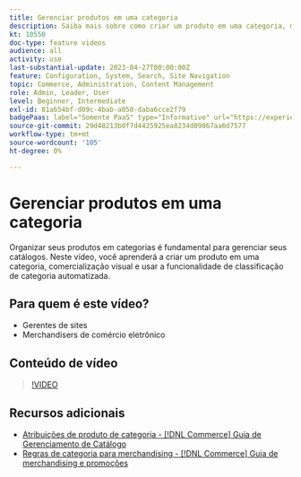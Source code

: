 ```yaml
---
title: Gerenciar produtos em uma categoria
description: Saiba mais sobre como criar um produto em uma categoria, merchandising visual e usar a funcionalidade de classificação automatizada de categorias.
kt: 10550
doc-type: feature videos
audience: all
activity: use
last-substantial-update: 2023-04-27T00:00:00Z
feature: Configuration, System, Search, Site Navigation
topic: Commerce, Administration, Content Management
role: Admin, Leader, User
level: Beginner, Intermediate
exl-id: 81a654bf-d09c-4bab-a050-daba6cce2f79
badgePaas: label="Somente PaaS" type="Informative" url="https://experienceleague.adobe.com/en/docs/commerce/user-guides/product-solutions" tooltip="Aplica-se somente a projetos do Adobe Commerce na nuvem (infraestrutura do PaaS gerenciada pela Adobe) e a projetos locais."
source-git-commit: 29d48213b0f7d4425925ea8234d09867aa6d7577
workflow-type: tm+mt
source-wordcount: '105'
ht-degree: 0%

---
```


# Gerenciar produtos em uma categoria

Organizar seus produtos em categorias é fundamental para gerenciar seus catálogos. Neste vídeo, você aprenderá a criar um produto em uma categoria, comercialização visual e usar a funcionalidade de classificação de categoria automatizada.

## Para quem é este vídeo?

- Gerentes de sites
- Merchandisers de comércio eletrônico

## Conteúdo de vídeo

>[!VIDEO](https://video.tv.adobe.com/v/343747?quality=12&learn=on)

## Recursos adicionais

- [Atribuições de produto de categoria - [!DNL Commerce] Guia de Gerenciamento de Catálogo](https://experienceleague.adobe.com/docs/commerce-admin/catalog/categories/products-in-category/categories-product-assignments.html)
- [Regras de categoria para merchandising - [!DNL Commerce] Guia de merchandising e promoções](https://experienceleague.adobe.com/docs/commerce-admin/marketing/merchandising/visual-merch/category-product-rules.html)
